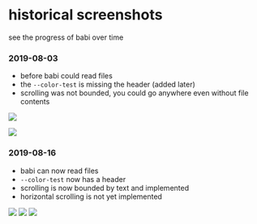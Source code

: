 historical screenshots
======================

see the progress of babi over time

### 2019-08-03

- before babi could read files
- the `--color-test` is missing the header (added later)
- scrolling was not bounded, you could go anywhere even without file contents

![](https://i.fluffy.cc/39TZ47QlzlQb7QT7zf3wffpRJpndfrPm.png)

![](https://i.fluffy.cc/Z50MBBQCVHB5SCVd1mgmN7x2pws5ZhVm.png)

### 2019-08-16

- babi can now read files
- `--color-test` now has a header
- scrolling is now bounded by text and implemented
- horizontal scrolling is not yet implemented

![](https://i.fluffy.cc/rwdVdMsmZGDZrsT2qVlZHL5Z0XGj9v5v.png)
![](https://i.fluffy.cc/14Xc4hZg87CBnRBPGgFTKWbQFXFDmmwx.png)
![](https://i.fluffy.cc/wLvTm86lbLnjBgF0WtVQpsxW90QbJwz5.png)
